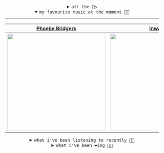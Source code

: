 <details>

<summary align="center"><samp>all the 🥚s</samp></summary>
<hr />

<a href="https://github.com/bitttttten"><img src="https://avatars2.githubusercontent.com/u/19930241?s=90&u=2aef7cbf4a59d361894145c97676391ec46fea4d&v=4" width="30" height="30" /><a href="https://github.com/pvinis"><img src="https://avatars0.githubusercontent.com/u/100233?s=90&v=4" width="30" height="30" />

<samp><a href="https://github.com/bitttttten/bitttttten/issues/1">become an 🥚</a></samp>

</details>

<details open>

<summary align="center"><samp>my favourite music at the moment 🎵🎶</samp></summary>
<hr />

<!-- toc -->

| [Phoebe Bridgers](https://open.spotify.com/artist/1r1uxoy19fzMxunt3ONAkG)                                                                                        | [Inwards](https://open.spotify.com/artist/542nHHjo4wRmP3AbeJWkse)                                                                                                | [Four Tet](https://open.spotify.com/artist/7Eu1txygG6nJttLHbZdQOh)                                                                                               | [Mammal Hands](https://open.spotify.com/artist/497rp5TEzJffeBnUT0BeE1)                                                                                           |
| ---------------------------------------------------------------------------------------------------------------------------------------------------------------- | ---------------------------------------------------------------------------------------------------------------------------------------------------------------- | ---------------------------------------------------------------------------------------------------------------------------------------------------------------- | ---------------------------------------------------------------------------------------------------------------------------------------------------------------- |
| [<img src="https://i.scdn.co/image/1c90d650ee787a51e18e475584b595c9234eac48" width="320" height="auto">](https://open.spotify.com/artist/1r1uxoy19fzMxunt3ONAkG) | [<img src="https://i.scdn.co/image/4bbbdea18abc595501acae21422f4776c1cddf95" width="320" height="auto">](https://open.spotify.com/artist/542nHHjo4wRmP3AbeJWkse) | [<img src="https://i.scdn.co/image/f96458025a0640bf1d3c8f764a42ec21d4db1eae" width="320" height="auto">](https://open.spotify.com/artist/7Eu1txygG6nJttLHbZdQOh) | [<img src="https://i.scdn.co/image/609d8122eb3a0a37cddd49d74db3b472223fc79d" width="320" height="auto">](https://open.spotify.com/artist/497rp5TEzJffeBnUT0BeE1) |

<!-- tocstop -->

</details>

<details>

<summary align="center"><samp>what i've been listening to recently 🎵🎶</samp></summary>
<hr />

<!-- toc -->

| [What's Missing<br />Alabaster DePlume](https://open.spotify.com/track/1GkNtgtAfQW9ezyQ7n4iE1)                                                                  | [Soft Clouds<br />Parks, Squares and Alleys](https://open.spotify.com/track/2QSPTbLWyYVre1hYG8YEIf)                                                             | [Dreamer<br />Four Tet](https://open.spotify.com/track/1trLI0S0vx58WgYa4CX8ef)                                                                                  | [Sketch for Summer<br />The Durutti Column](https://open.spotify.com/track/2oeLt7N1amHZiev27FvKE2)                                                              |
| --------------------------------------------------------------------------------------------------------------------------------------------------------------- | --------------------------------------------------------------------------------------------------------------------------------------------------------------- | --------------------------------------------------------------------------------------------------------------------------------------------------------------- | --------------------------------------------------------------------------------------------------------------------------------------------------------------- |
| [<img src="https://i.scdn.co/image/8dcd7c992f677beb7e1e6140537a0c6fcf82f57f" width="320" height="auto">](https://open.spotify.com/track/1GkNtgtAfQW9ezyQ7n4iE1) | [<img src="https://i.scdn.co/image/2fa4d377e75173705f1f1b8914bd03f87bef1320" width="320" height="auto">](https://open.spotify.com/track/2QSPTbLWyYVre1hYG8YEIf) | [<img src="https://i.scdn.co/image/f96458025a0640bf1d3c8f764a42ec21d4db1eae" width="320" height="auto">](https://open.spotify.com/track/1trLI0S0vx58WgYa4CX8ef) | [<img src="https://i.scdn.co/image/a6e0f4f2a3ad5b1785255b5d1a0a1b9a2987137f" width="320" height="auto">](https://open.spotify.com/track/2oeLt7N1amHZiev27FvKE2) |

<!-- tocstop -->

</details>

<details>

<summary align="center"><samp>what i've been ❤️ing 🎵🎶</samp></summary>
<hr />

<!-- toc -->

| [Wave Goodnight to Me<br />Jeff Rosenstock](https://open.spotify.com/album/18doqXfbCTpyz1PeO3d4eB)                                                              | [A Forest<br />alva noto](https://open.spotify.com/album/3eUWleWNULYMRFI2noRZnT)                                                                                | [Parallel Jalebi<br />Four Tet](https://open.spotify.com/album/7gN7gWms3Uz0GLLtLYHybk)                                                                          | [Life’s What You Make It<br />Daphni](https://open.spotify.com/album/2NF7kUOEaNYhCWLANV85Aj)                                                                    |
| --------------------------------------------------------------------------------------------------------------------------------------------------------------- | --------------------------------------------------------------------------------------------------------------------------------------------------------------- | --------------------------------------------------------------------------------------------------------------------------------------------------------------- | --------------------------------------------------------------------------------------------------------------------------------------------------------------- |
| [<img src="https://i.scdn.co/image/ab67616d0000b2731eba6b9bc5d8ae15dd6df79a" width="320" height="auto">](https://open.spotify.com/album/18doqXfbCTpyz1PeO3d4eB) | [<img src="https://i.scdn.co/image/ab67616d0000b2738de19c289dc2b39f9fa5ae64" width="320" height="auto">](https://open.spotify.com/album/3eUWleWNULYMRFI2noRZnT) | [<img src="https://i.scdn.co/image/ab67616d0000b273bf738db6b27eff2065f07f0a" width="320" height="auto">](https://open.spotify.com/album/7gN7gWms3Uz0GLLtLYHybk) | [<img src="https://i.scdn.co/image/ab67616d0000b2730ed3b03e9025fbfde6150f31" width="320" height="auto">](https://open.spotify.com/album/2NF7kUOEaNYhCWLANV85Aj) |

<!-- tocstop -->

</details>
